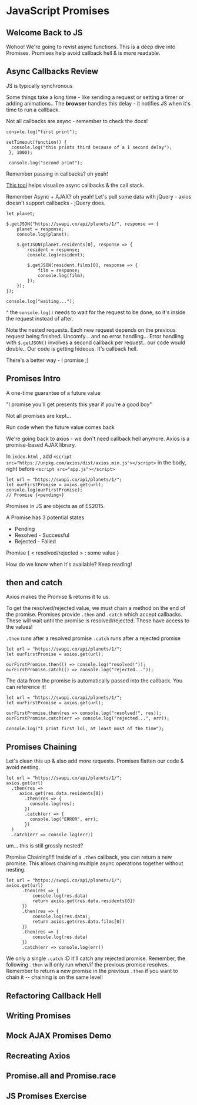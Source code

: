 # JavaScript Promises

## Welcome Back to JS
Wohoo! We're going to revist async functions.
This is a deep dive into Promises.
Promises help avoid callback hell & is more readable. 

## Async Callbacks Review

JS is typically synchronous

Some things take a long time - like sending a request or setting a timer or adding animations..  The **browser** handles this delay - it notifies JS when it's time to run a callback.

Not all callbacks are async -  remember to check the docs! 
 

    console.log("first print");
    
    setTimeout(function() {
      console.log("this prints third because of a 1 second delay");
     }, 1000);
     
     console.log("second print");

Remember passing in callbacks? oh yeah! 

[This tool](http://latentflip.com/loupe/?code=JC5vbignYnV0dG9uJywgJ2NsaWNrJywgZnVuY3Rpb24gb25DbGljaygpIHsKICAgIHNldFRpbWVvdXQoZnVuY3Rpb24gdGltZXIoKSB7CiAgICAgICAgY29uc29sZS5sb2coJ1lvdSBjbGlja2VkIHRoZSBidXR0b24hJyk7ICAgIAogICAgfSwgMjAwMCk7Cn0pOwoKY29uc29sZS5sb2coIkhpISIpOwoKc2V0VGltZW91dChmdW5jdGlvbiB0aW1lb3V0KCkgewogICAgY29uc29sZS5sb2coIkNsaWNrIHRoZSBidXR0b24hIik7Cn0sIDUwMDApOwoKY29uc29sZS5sb2coIldlbGNvbWUgdG8gbG91cGUuIik7!!!PGJ1dHRvbj5DbGljayBtZSE8L2J1dHRvbj4=) helps visualize async callbacks & the call stack.

Remember Async + AJAX? oh yeah!
Let's pull some data with jQuery - axios doesn't support callbacks - jQuery does.

    let planet;
    
    $.getJSON("https://swapi.co/api/planets/1/", response => {
        planet = response;
        console.log(planet);

        $.getJSON(planet.residents[0], response => {
            resident = response;
            console.log(resident);

            $.getJSON(resident.films[0], response => {
                film = response;
                console.log(film);
            });
        });
    });
    
    console.log("waiting...");
    
^ the `console.log()` needs to wait for the request to be done, so it's inside the request instead of after.

Note the nested requests. Each new request depends on the previous request being finished. Uncomfy... and no error handling... Error handling with `$.getJSON()` involves a second callback per request.. our code would double.. Our code is getting hideous. It's callback hell. 

There's a better way - I promise ;)

## Promises Intro
A one-time guarantee of a future value

"I promise you'll get presents this year if you're a good boy"

Not all promises are kept...

Run code when the future value comes back

We're going back to axios - we don't need callback hell anymore. Axios is a promise-based AJAX library.

In `index.html` ,
add `<script src="https://unpkg.com/axios/dist/axios.min.js"></script>` in the body, right before 
`<script src="app.js"></script>`

    let url = "https://swapi.co/api/planets/1/";
    let ourFirstPromise = axios.get(url);
    console.log(ourFirstPromise);
    // Promise {<pending>}
  
Promises in JS are objects as of ES2015.

A Promise has 3 potential states
  * Pending
  * Resolved - Successful
  * Rejected - Failed


Promise { < resolved/rejected > : some value }

How do we know when it's available? Keep reading!

## then and catch
Axios makes the Promise & returns it to us. 

To get the resolved/rejected value, we must chain a method on the end of the promise. Promises provide `.then` and `.catch` which accept callbacks. These will wait until the promise is resolved/rejected. These have access to the values!

`.then` runs after a resolved promise 
`.catch` runs after a rejected promise

    let url = "https://swapi.co/api/planets/1/";
    let ourFirstPromise = axios.get(url);
    
    ourFirstPromise.then(() => console.log("resolved!"));
    ourFirstPromise.catch(() => console.log("rejected..."));

The data from the promise is automatically passed into the callback. You can reference it!

    let url = "https://swapi.co/api/planets/1/";
    let ourFirstPromise = axios.get(url);

    ourFirstPromise.then(res => console.log("resolved!", res));
    ourFirstPromise.catch(err => console.log("rejected...", err));
    
    console.log("I print first lol, at least most of the time");


## Promises Chaining
Let's clean this up & also add more requests. Promises flatten our code & avoid nesting.


    let url = "https://swapi.co/api/planets/1/";
    axios.get(url)
      .then(res =>
         axios.get(res.data.residents[0])
           .then(res => {
             console.log(res);
           })
           .catch(err => {
             console.log("ERROR", err);
           })
      )
      .catch(err => console.log(err))

um... this is still grossly nested?

Promise Chaining!!!!
Inside of a `.then` callback, you can return a new promise. This allows chaining multiple async operations together without nesting.

    let url = "https://swapi.co/api/planets/1/";
    axios.get(url)
          .then(res => {
              console.log(res.data)
              return axios.get(res.data.residents[0])
          })
          .then(res => {
              console.log(res.data);
              return axios.get(res.data.films[0])
          })
          .then(res => {
              console.log(res.data)
          })
          .catch(err => console.log(err))

We only a single `.catch` :D it'll catch any rejected promise. Remember, the following `.then` will only run when/if the previous promise resolves. Remember to return a new promise in the previous `.then` if you want to chain it -- chaining is on the same level!

## Refactoring Callback Hell

## Writing Promises

## Mock AJAX Promises Demo

## Recreating Axios

## Promise.all and Promise.race

## JS Promises Exercise




